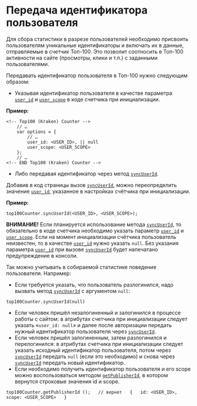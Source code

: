 # Передача идентификатора пользователя

Для сбора статистики в разрезе пользователей необходимо присвоить пользователям уникальные идентификаторы и включать их в данные, отправляемые в счетчик Топ-100. Это позволит соотносить в Топ-100 активности на сайте \(просмотры, клики и т.п.\) с заданными пользователями.

Передавать идентификатор пользователя в Топ-100 нужно следующим образом:

* Указывая идентификатор пользователя в качестве параметра [`user_id`](../donastroika-schetchika/atributy-schetchika.md) и [`user_scope`](../donastroika-schetchika/atributy-schetchika.md) в коде счетчика при инициализации.

**Пример:**

```text
<!-- Top100 (Kraken) Counter -->
    // …
    var options = {
        // …
        user_id: <USER_ID>, || null
        user_scope: <USER_SCOPE>
    };
    // …
<!-- END Top100 (Kraken) Counter -->
```

* Либо передавая идентификатор через метод [`syncUserId`](../donastroika-schetchika/metody-po-rabote-so-schetchikom.md).

Добавив в код страницы вызов [`syncUserId`](../donastroika-schetchika/metody-po-rabote-so-schetchikom.md), можно переопределить значение [`user_id`](../donastroika-schetchika/atributy-schetchika.md), указанное в настройках счётчика при инициализации.

**Пример:**

`top100Counter.syncUserId(<USER_ID>, <USER_SCOPE>);`

**ВНИМАНИЕ!** Если планируется использование метода [`syncUserId`](../donastroika-schetchika/metody-po-rabote-so-schetchikom.md), то обязательно в коде счетчика необходимо указать параметр [`user_id`](../donastroika-schetchika/atributy-schetchika.md) и [`user_scope`](../donastroika-schetchika/atributy-schetchika.md). Если на момент инициализации счётчика пользователь неизвестен, то в качестве [`user_id`](../donastroika-schetchika/atributy-schetchika.md) нужно указать `null`. Без указания параметра [`user_id`](../donastroika-schetchika/atributy-schetchika.md) при вызове [`syncUserId`](../donastroika-schetchika/metody-po-rabote-so-schetchikom.md) будет напечатано предупреждение в консоли.

Так можно учитывать в собираемой статистике поведение пользователя. Например:

* Если требуется указать, что пользователь разлогинился, надо вызвать метод [`syncUserId`](../donastroika-schetchika/metody-po-rabote-so-schetchikom.md) с аргументом `null`:

`top100Counter.syncUserId(null)`

* Если человек пришёл незалогиненный и залогинился в процессе работы с сайтом: в атрибутах счетчика при инициализации следует указать «`user_id: null`» и далее после авторизации передать нужный идентификатор пользователя через [`syncUserId`](../donastroika-schetchika/metody-po-rabote-so-schetchikom.md).
* Если человек пришёл залогиненным, затем разлогинился и перелогинился: в атрибутах счетчика при инициализации следует указать исходный идентификатор пользователя, потом через [`syncUserId`](../donastroika-schetchika/metody-po-rabote-so-schetchikom.md) передать `null` \(если это необходимо\) и снова через [`syncUserId`](../donastroika-schetchika/metody-po-rabote-so-schetchikom.md) передать новый идентификатор.
* Если необходимо получить идентификатор пользователя и его scope можно воспользоваться методом [`getPublisherId`](../donastroika-schetchika/metody-po-rabote-so-schetchikom.md), в котором вернутся строковые значения id и scope.

`top100Counter.getPublisherId ();  
// вернет  
{  
    id: <USER_ID>,   
    scope: <USER_SCOPE>  
}`

